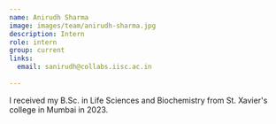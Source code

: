 ```yaml
---
name: Anirudh Sharma
image: images/team/anirudh-sharma.jpg
description: Intern
role: intern
group: current
links:
  email: sanirudh@collabs.iisc.ac.in
  
---
```


I received my B.Sc. in Life Sciences and Biochemistry from St. Xavier's college in Mumbai in 2023.